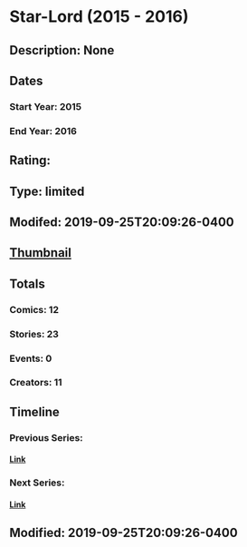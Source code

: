 # Star-Lord (2015 - 2016)
## Description: None
## Dates
### Start Year: 2015
### End Year: 2016
## Rating: 
## Type: limited
## Modifed: 2019-09-25T20:09:26-0400
## [Thumbnail](http://i.annihil.us/u/prod/marvel/i/mg/6/70/572b921c72e3f.jpg)
## Totals
### Comics: 12
### Stories: 23
### Events: 0
### Creators: 11
## Timeline
### Previous Series: 
#### [Link]()
### Next Series: 
#### [Link]()
## Modified: 2019-09-25T20:09:26-0400